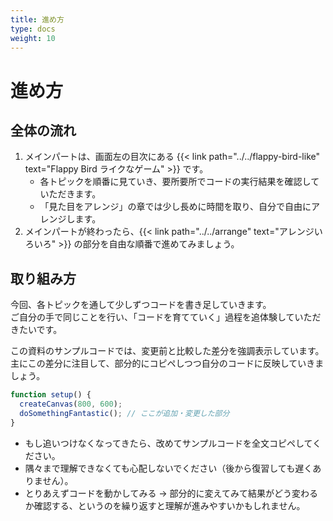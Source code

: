 ```yaml
---
title: 進め方
type: docs
weight: 10
---
```


# 進め方

## 全体の流れ



1. メインパートは、画面左の目次にある {{< link path="../../flappy-bird-like" text="Flappy Bird ライクなゲーム" >}} です。
    - 各トピックを順番に見ていき、要所要所でコードの実行結果を確認していただきます。
    - 「見た目をアレンジ」の章では少し長めに時間を取り、自分で自由にアレンジします。
1. メインパートが終わったら、{{< link path="../../arrange" text="アレンジいろいろ" >}} の部分を自由な順番で進めてみましょう。


## 取り組み方

今回、各トピックを通して少しずつコードを書き足していきます。  
ご自分の手で同じことを行い、「コードを育てていく」過程を追体験していただきたいです。

この資料のサンプルコードでは、変更前と比較した差分を強調表示しています。  
主にこの差分に注目して、部分的にコピペしつつ自分のコードに反映していきましょう。

```javascript { hl_lines=[3], linenos=false }
function setup() {
  createCanvas(800, 600);
  doSomethingFantastic(); // ここが追加・変更した部分
}
```

- もし追いつけなくなってきたら、改めてサンプルコードを全文コピペしてください。
- 隅々まで理解できなくても心配しないでください（後から復習しても遅くありません）。
- とりあえずコードを動かしてみる → 部分的に変えてみて結果がどう変わるか確認する、というのを繰り返すと理解が進みやすいかもしれません。
